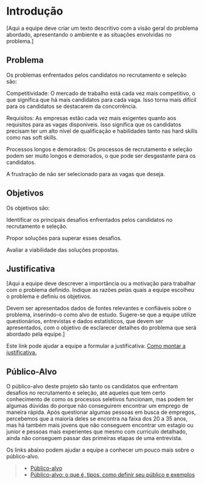 # Introdução

[Aqui a equipe deve criar um texto descritivo com a visão geral do problema abordado, apresentando o ambiente e as situações envolvidas no problema.]

## Problema
Os problemas enfrentados pelos candidatos no recrutamento e seleção são: 

Competitividade: O mercado de trabalho está cada vez mais competitivo, o que significa que há mais candidatos para cada vaga. Isso torna mais difícil para os candidatos se destacarem da concorrência. 

Requisitos: As empresas estão cada vez mais exigentes quanto aos requisitos para as vagas disponíveis. Isso significa que os candidatos precisam ter um alto nível de qualificação e habilidades tanto nas hard skills como nas soft skills.  

Processos longos e demorados: Os processos de recrutamento e seleção podem ser muito longos e demorados, o que pode ser desgastante para os candidatos. 

A frustração de não ser selecionado para as vagas que deseja. 


## Objetivos

Os objetivos são: 

Identificar os principais desafios enfrentados pelos candidatos no recrutamento e seleção. 

Propor soluções para superar esses desafios. 

Avaliar a viabilidade das soluções propostas. 

## Justificativa

[Aqui a equipe deve descrever a importância ou a motivação para trabalhar com o problema definido. Indique as razões pelas quais a equipe escolheu o problema e definiu os objetivos.

Devem ser apresentados dados de fontes relevantes e confiáveis sobre o problema, inserindo-o como alvo de estudo. Sugere-se que a equipe utilize questionários, entrevistas e dados estatísticos, que devem ser apresentados, com o objetivo de esclarecer detalhes do problema que será abordado pela equipe.]

Este link pode ajudar a equipe a formular a justificativa: [Como montar a justificativa.](https://guiadamonografia.com.br/como-montar-justificativa-do-tcc/)

## Público-Alvo

O público-alvo deste projeto são tanto os candidatos que enfrentam desafios no recrutamento e seleção, até aqueles que tem certo conhecimento de como os processos seletivos funcionam, mas podem ter algumas dúvidas do porque não conseguirem encontrar um emprego de maneira rápida.
Após questionar algumas pessoas em busca de empregos, percebemos que a maioria deles se encontra na faixa dos 20 a 35 anos, mas há também mais jovens que não conseguem encontrar um estagio ou junior e pessoas mais experientes que mesmo com curriculo detalhado, ainda não conseguem passar das primeiras etapas de uma entrevista.

Os links abaixo podem ajudar a equipe a conhecer um pouco mais sobre o público-alvo. 

> - [Público-alvo](https://blog.hotmart.com/pt-br/publico-alvo/)
> - [Público-alvo: o que é, tipos, como definir seu público e exemplos](https://klickpages.com.br/blog/publico-alvo-o-que-e/)

